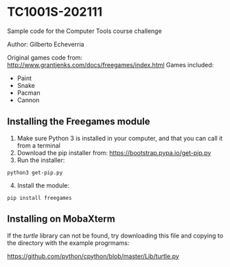 # TC1001S-202111
Sample code for the Computer Tools course challenge

Author: Gilberto Echeverria

Original games code from: http://www.grantjenks.com/docs/freegames/index.html
Games included:
- Paint
- Snake
- Pacman
- Cannon

## Installing the Freegames module

1. Make sure Python 3 is installed in your computer, and that you can call it from a terminal
2. Download the pip installer from: https://bootstrap.pypa.io/get-pip.py
3. Run the installer:
```
python3 get-pip.py
```
4. Install the module:
```
pip install freegames
```

## Installing on MobaXterm

If the *turtle* library can not be found, try downloading this file and
copying to the directory with the example progrmams:

https://github.com/python/cpython/blob/master/Lib/turtle.py
